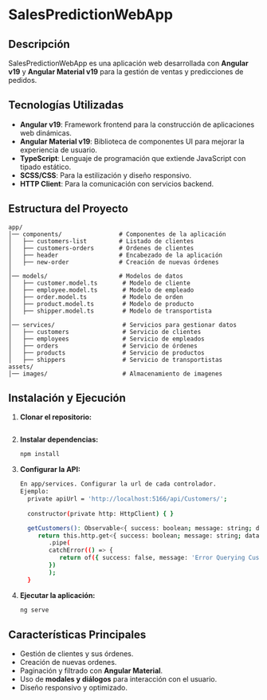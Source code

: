 # SalesPredictionWebApp

## Descripción
SalesPredictionWebApp es una aplicación web desarrollada con **Angular v19** y **Angular Material v19** para la gestión de ventas y predicciones de pedidos.

## Tecnologías Utilizadas
- **Angular v19**: Framework frontend para la construcción de aplicaciones web dinámicas.
- **Angular Material v19**: Biblioteca de componentes UI para mejorar la experiencia de usuario.
- **TypeScript**: Lenguaje de programación que extiende JavaScript con tipado estático.
- **SCSS/CSS**: Para la estilización y diseño responsivo.
- **HTTP Client**: Para la comunicación con servicios backend.

## Estructura del Proyecto
```
app/
│── components/                # Componentes de la aplicación
│   ├── customers-list         # Listado de clientes
│   ├── customers-orders       # Ordenes de clientes
│   ├── header                 # Encabezado de la aplicación
│   ├── new-order              # Creación de nuevas órdenes
│
│── models/                    # Modelos de datos
│   ├── customer.model.ts       # Modelo de cliente
│   ├── employee.model.ts       # Modelo de empleado
│   ├── order.model.ts          # Modelo de orden
│   ├── product.model.ts        # Modelo de producto
│   ├── shipper.model.ts        # Modelo de transportista
│
│── services/                   # Servicios para gestionar datos
│   ├── customers               # Servicio de clientes
│   ├── employees               # Servicio de empleados
│   ├── orders                  # Servicio de órdenes
│   ├── products                # Servicio de productos
│   ├── shippers                # Servicio de transportistas
assets/
│── images/                     # Almacenamiento de imagenes
```

## Instalación y Ejecución
1. **Clonar el repositorio:**
   ```
2. **Instalar dependencias:**
   ```sh
   npm install
   ```
4. **Configurar la API:**   
   ```sh
   En app/services. Configurar la url de cada controlador.
   Ejemplo:
     private apiUrl = 'http://localhost:5166/api/Customers/';
  
     constructor(private http: HttpClient) { }

     getCustomers(): Observable<{ success: boolean; message: string; data: Customer []}> {
        return this.http.get<{ success: boolean; message: string; data: Customer [] }>(this.apiUrl + 'SalesDatePrediction')
           .pipe(
           catchError(() => {
              return of({ success: false, message: 'Error Querying Customers', data: [] }); 
           })        
           );
     }
   ```
4. **Ejecutar la aplicación:**
   ```sh
   ng serve
   ```

## Características Principales
- Gestión de clientes y sus órdenes.
- Creación de nuevas ordenes.
- Paginación y filtrado con **Angular Material**.
- Uso de **modales y diálogos** para interacción con el usuario.
- Diseño responsivo y optimizado.